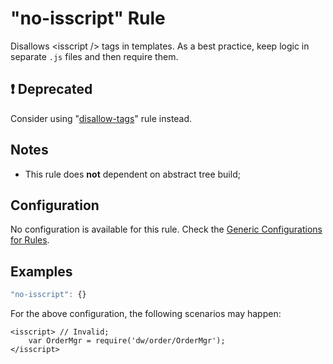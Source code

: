 # "no-isscript" Rule

Disallows &lt;isscript /> tags in templates. As a best practice, keep logic in separate `.js` files and then require them.

## :exclamation: Deprecated
Consider using "[disallow-tags][disallow-tags]" rule instead.

## Notes

- This rule does **not** dependent on abstract tree build;

## Configuration

No configuration is available for this rule. Check the [Generic Configurations for Rules][generic-config].

## Examples

```js
"no-isscript": {}
```

For the above configuration, the following scenarios may happen:

```
<isscript> // Invalid;
    var OrderMgr = require('dw/order/OrderMgr');
</isscript>
```

[generic-config]: <../generic-rule-config.md>
[disallow-tags]: <./disallow-tags.md>
